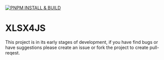 [![PNPM INSTALL & BUILD](https://github.com/infroz/xlsx4js/actions/workflows/pnpm-ci.yml/badge.svg)](https://github.com/infroz/xlsx4js/actions/workflows/pnpm-ci.yml)
# XLSX4JS
This project is in its early stages of development, if you have find bugs or have suggestions please
create an issue or fork the project to create pull-reqest.

